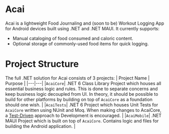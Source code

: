 # Acai

Acai is a lightweight Food Journaling and (soon to be) Workout Logging App for Android devices built using .NET and .NET MAUI. It currently supports:
- Manual cataloging of food consumed and caloric content.
- Optional storage of commonly-used food items for quick logging.

# Project Structure
The full .NET solution for Acai consists of 3 projects:
| Project Name | Purpose |
|---|---|
|`AcaiCore`| .NET 6 Class Library Project which houses all essential business logic and rules. This is done to separate concerns and keep business logic decoupled from UI. In theory, it should be possible to build for other platforms by building on top of `AcaiCore` as a foundation should one wish. |
|`AcaiTests`| .NET 6 Project which houses Unit Tests for `AcaiCore` written using NUnit and Moq. When making changes to AcaiCore, a [Test-Driven](https://martinfowler.com/bliki/TestDrivenDevelopment.html) approach to Development is encouraged. |
|`AcaiMobile`| .NET MAUI Project which is built on top of `AcaiCore`. Contains logic and files for building the Android application.  |
